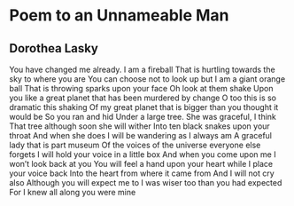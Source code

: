 # Poem to an Unnameable Man
## Dorothea Lasky
You have changed me already. I am a fireball
That is hurtling towards the sky to where you are
You can choose not to look up but I am a giant orange ball
That is throwing sparks upon your face
Oh look at them shake
Upon you like a great planet that has been murdered by change
O too this is so dramatic this shaking
Of my great planet that is bigger than you thought it would be
So you ran and hid
Under a large tree. She was graceful, I think
That tree although soon she will wither
Into ten black snakes upon your throat
And when she does I will be wandering as I always am
A graceful lady that is part museum
Of the voices of the universe everyone else forgets
I will hold your voice in a little box
And when you come upon me I won’t look back at you
You will feel a hand upon your heart while I place your voice back
Into the heart from where it came from
And I will not cry also
Although you will expect me to
I was wiser too than you had expected
For I knew all along you were mine